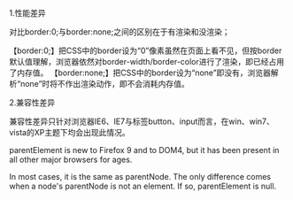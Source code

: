 1.性能差异

对比border:0;与border:none;之间的区别在于有渲染和没渲染；

【border:0;】把CSS中的border设为“0”像素虽然在页面上看不见，但按border默认值理解，浏览器依然对border-width/border-color进行了渲染，即已经占用了内存值。
【border:none;】把CSS中的border设为“none”即没有，浏览器解析“none”时将不作出渲染动作，即不会消耗内存值。

2.兼容性差异

兼容性差异只针对浏览器IE6、IE7与标签button、input而言，在win、win7、vista的XP主题下均会出现此情况。

parentElement is new to Firefox 9 and to DOM4, but it has been present in all other major browsers for ages.

In most cases, it is the same as parentNode. The only difference comes when a node's parentNode is not an element. If so, parentElement is null.

